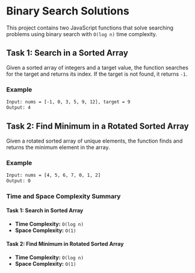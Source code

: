 # Binary Search Solutions

This project contains two JavaScript functions that solve searching problems using binary search with `O(log n)` time complexity.

## Task 1: Search in a Sorted Array

Given a sorted array of integers and a target value, the function searches for the target and returns its index. If the target is not found, it returns `-1`.

### Example

```bash
Input: nums = [-1, 0, 3, 5, 9, 12], target = 9
Output: 4


```

## Task 2: Find Minimum in a Rotated Sorted Array
Given a rotated sorted array of unique elements, the function finds and returns the minimum element in the array.

### Example

```bash
Input: nums = [4, 5, 6, 7, 0, 1, 2]
Output: 0

```

### Time and Space Complexity Summary

#### Task 1: Search in Sorted Array

- **Time Complexity:** `O(log n)`
- **Space Complexity:** `O(1)`

#### Task 2: Find Minimum in Rotated Sorted Array

- **Time Complexity:** `O(log n)`
- **Space Complexity:** `O(1)`

